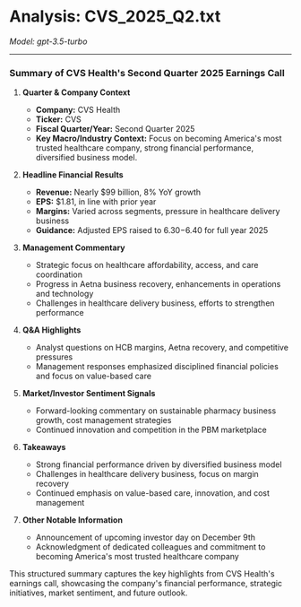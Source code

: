 # Analysis: CVS_2025_Q2.txt

*Model: gpt-3.5-turbo*

---

### Summary of CVS Health's Second Quarter 2025 Earnings Call

1. **Quarter & Company Context**
   - **Company:** CVS Health
   - **Ticker:** CVS
   - **Fiscal Quarter/Year:** Second Quarter 2025
   - **Key Macro/Industry Context:** Focus on becoming America's most trusted healthcare company, strong financial performance, diversified business model.

2. **Headline Financial Results**
   - **Revenue:** Nearly $99 billion, 8% YoY growth
   - **EPS:** $1.81, in line with prior year
   - **Margins:** Varied across segments, pressure in healthcare delivery business
   - **Guidance:** Adjusted EPS raised to $6.30-$6.40 for full year 2025

3. **Management Commentary**
   - Strategic focus on healthcare affordability, access, and care coordination
   - Progress in Aetna business recovery, enhancements in operations and technology
   - Challenges in healthcare delivery business, efforts to strengthen performance

4. **Q&A Highlights**
   - Analyst questions on HCB margins, Aetna recovery, and competitive pressures
   - Management responses emphasized disciplined financial policies and focus on value-based care

5. **Market/Investor Sentiment Signals**
   - Forward-looking commentary on sustainable pharmacy business growth, cost management strategies
   - Continued innovation and competition in the PBM marketplace

6. **Takeaways**
   - Strong financial performance driven by diversified business model
   - Challenges in healthcare delivery business, focus on margin recovery
   - Continued emphasis on value-based care, innovation, and cost management

7. **Other Notable Information**
   - Announcement of upcoming investor day on December 9th
   - Acknowledgment of dedicated colleagues and commitment to becoming America's most trusted healthcare company

This structured summary captures the key highlights from CVS Health's earnings call, showcasing the company's financial performance, strategic initiatives, market sentiment, and future outlook.